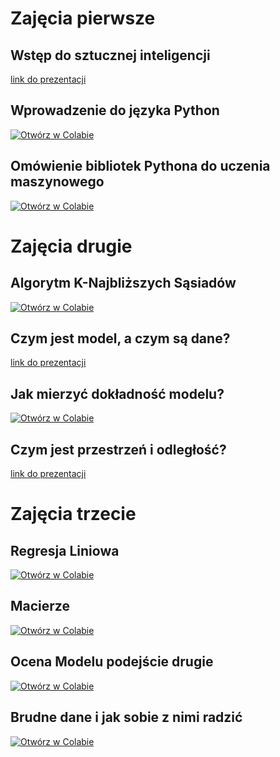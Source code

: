 # Zajęcia pierwsze
## Wstęp do sztucznej inteligencji
[link do prezentacji](https://www.canva.com/design/DAGgNmjTJ0U/zymg4CnBBRuUJSh7Yfu0zQ/view?utm_content=DAGgNmjTJ0U&utm_campaign=designshare&utm_medium=link2&utm_source=uniquelinks&utlId=h82eb77f7f5)
## Wprowadzenie do języka Python

[![Otwórz w Colabie](https://colab.research.google.com/assets/colab-badge.svg)](https://colab.research.google.com/github/Kabanosk/ml-workshop-25/blob/main/lectures/01.1%20-%20python_intro.ipynb)


## Omówienie bibliotek Pythona do uczenia maszynowego

[![Otwórz w Colabie](https://colab.research.google.com/assets/colab-badge.svg)](https://colab.research.google.com/github/Kabanosk/ml-workshop-25/blob/main/lectures/01.2%20-%20ml_intro.ipynb)


# Zajęcia drugie
## Algorytm K-Najbliższych Sąsiadów

[![Otwórz w Colabie](https://colab.research.google.com/assets/colab-badge.svg)](https://colab.research.google.com/github/Kabanosk/ml-workshop-25/blob/main/lectures/02.1%20-%20classification_intro.ipynb)

## Czym jest model, a czym są dane?
[link do prezentacji](https://docs.google.com/presentation/d/1M13lEHxTGTlGVG-KHTYxgnlhLWTGDSwX6BiP-scNDnI/edit?usp=sharing)

## Jak mierzyć dokładność modelu?

[![Otwórz w Colabie](https://colab.research.google.com/assets/colab-badge.svg)](https://colab.research.google.com/github/Kabanosk/ml-workshop-25/blob/main/lectures/02.2%20-%20model_eval.ipynb)

## Czym jest przestrzeń i odległość?

[link do prezentacji](https://www.canva.com/design/DAGjDtSQBLQ/Wl3cHbtcfVCFuinrwfO1bw/view?utm_content=DAGjDtSQBLQ&utm_campaign=designshare&utm_medium=link2&utm_source=uniquelinks&utlId=ha0dc521ee9)

# Zajęcia trzecie
## Regresja Liniowa

[![Otwórz w Colabie](https://colab.research.google.com/assets/colab-badge.svg)](https://colab.research.google.com/github/Kabanosk/ml-workshop-25/blob/main/lectures/03.1%20-%20linear_regression.ipynb)

## Macierze

[![Otwórz w Colabie](https://colab.research.google.com/assets/colab-badge.svg)](https://colab.research.google.com/github/Kabanosk/ml-workshop-25/blob/main/lectures/03.2%20-%20matrices_intro.pdf)

## Ocena Modelu podejście drugie

[![Otwórz w Colabie](https://colab.research.google.com/assets/colab-badge.svg)](https://colab.research.google.com/github/Kabanosk/ml-workshop-25/blob/main/lectures/03.3%20-%20model_eval_revisit.ipynb)

## Brudne dane i jak sobie z nimi radzić

[![Otwórz w Colabie](https://colab.research.google.com/assets/colab-badge.svg)](https://colab.research.google.com/github/Kabanosk/ml-workshop-25/blob/main/lectures/03.4%20-%20dirty_data.ipynb)
